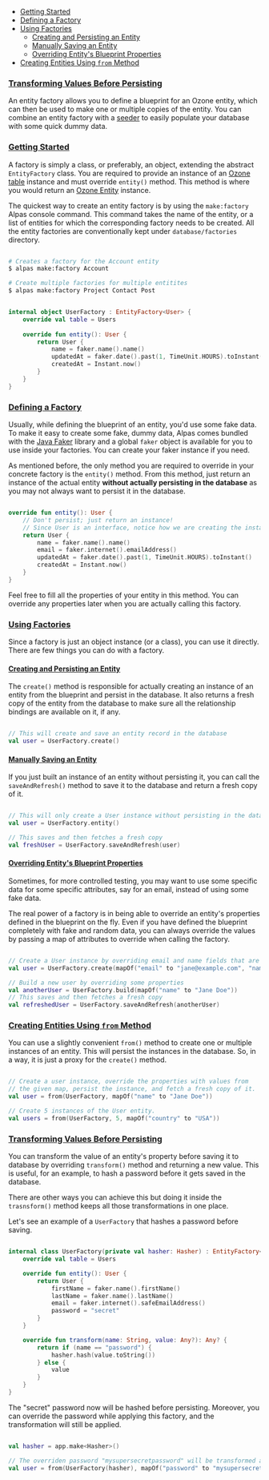 - [Getting Started](#getting-started)
- [Defining a Factory](#defining-factory)
- [Using Factories](#using-factories)
    - [Creating and Persisting an Entity](#persisting-entity)
    - [Manually Saving an Entity](#manual-saving)
    - [Overriding Entity's Blueprint Properties](#overriding-properties)
- [Creating Entities Using `from` Method](#from-method)
### [Transforming Values Before Persisting](#transforming-values)

An entity factory allows you to define a blueprint for an Ozone entity, which can then be used to make one or
multiple copies of the entity. You can combine an entity factory with a [seeder](/docs/seeding) to easily populate
your database with some quick dummy data.

<a name="getting-started"></a>
### [Getting Started](#getting-started)

A factory is simply a class, or preferably, an object, extending the abstract `EntityFactory` class. You are
required to provide an instance of an [Ozone table](/docs/ozone#ozone-table) instance and must override `entity()`
method. This method is where you would return an [Ozone Entity](/docs/ozone/#ozone-entity) instance.

The quickest way to create an entity factory is by using the `make:factory` Alpas console command. This
command takes the name of the entity, or a list of entities for which the corresponding factory needs
to be created. All the entity factories are conventionally kept under `database/factories` directory. 

```bash

# Creates a factory for the Account entity
$ alpas make:factory Account

# Create multiple factories for multiple entitites
$ alpas make:factory Project Contact Post

```
<span class="line-numbers" data-start="8" data-file="database/factories/UserFactory.kt">

```kotlin

internal object UserFactory : EntityFactory<User> {
    override val table = Users
    
    override fun entity(): User {
        return User {
            name = faker.name().name()
            updatedAt = faker.date().past(1, TimeUnit.HOURS).toInstant()
            createdAt = Instant.now()
        }
    }
}

```

</span>

<a name="defining-factory"></a>
### [Defining a Factory](#defining-factory)

Usually, while defining the blueprint of an entity, you'd use some fake data. To make it easy to create some fake,
dummy data, Alpas comes bundled with the [Java Faker](https://github.com/DiUS/java-faker) library and a global
`faker` object is available for you to use inside your factories. You can create your faker instance if you need.

As mentioned before, the only method you are required to override in your concrete factory is the `entity()` method.
From this method, just return an instance of the actual entity **without actually persisting in the database** as
you may not always want to persist it in the database.

<span class="line-numbers" data-start="11" data-file="database/factories/UserFactory.kt">

```kotlin

override fun entity(): User {
    // Don't persist; just return an instance!
    // Since User is an interface, notice how we are creating the instance
    return User {
        name = faker.name().name()
        email = faker.internet().emailAddress()
        updatedAt = faker.date().past(1, TimeUnit.HOURS).toInstant()
        createdAt = Instant.now()
    }
}

```

</span>

Feel free to fill all the properties of your entity in this method. You can override any
properties later when you are actually calling this factory.

<a name="using-factories"></a>
### [Using Factories](#using-factories)

Since a factory is just an object instance (or a class), you can use it directly.
There are few things you can do with a factory.

<a name="persisting-entity"></a>
#### [Creating and Persisting an Entity](#persisting-entity)

The `create()` method is responsible for actually creating an instance of an entity from the blueprint
and persist in the database. It also returns a fresh copy of the entity from the database to
make sure all the relationship bindings are available on it, if any.

```kotlin

// This will create and save an entity record in the database
val user = UserFactory.create()

```

<a name="manual-saving"></a>
#### [Manually Saving an Entity](#manual-saving)

If you just built an instance of an entity without persisting it, you can call the `saveAndRefresh()`
method to save it to the database and return a fresh copy of it.

```kotlin

// This will only create a User instance without persisting in the database
val user = UserFactory.entity()

// This saves and then fetches a fresh copy
val freshUser = UserFactory.saveAndRefresh(user)

```

<a name="overriding-properties"></a>
#### [Overriding Entity's Blueprint Properties](#overriding-properties)

Sometimes, for more controlled testing, you may want to use some specific data for some specific attributes,
say for an email, instead of using some fake data. 

The real power of a factory is in being able to override an entity's properties defined in the blueprint on the
fly. Even if you have defined the blueprint completely with fake and random data, you can always override
the values by passing a map of attributes to override when calling the factory.

```kotlin

// Create a User instance by overriding email and name fields that are defined in the blueprint
val user = UserFactory.create(mapOf("email" to "jane@example.com", "name" to "Jane Doe"))

// Build a new user by overriding some properties
val anotherUser = UserFactory.build(mapOf("name" to "Jane Doe"))
// This saves and then fetches a fresh copy
val refreshedUser = UserFactory.saveAndRefresh(anotherUser)

```

<a name="from-method"></a>
### [Creating Entities Using `from` Method](#from-method)

You can use a slightly convenient `from()` method to create one or multiple instances of an entity. This
will persist the instances in the database. So, in a way, it is just a proxy for the `create()` method.

```kotlin

// Create a user instance, override the properties with values from
// the given map, persist the instance, and fetch a fresh copy of it.
val user = from(UserFactory, mapOf("name" to "Jane Doe"))

// Create 5 instances of the User entity.
val users = from(UserFactory, 5, mapOf("country" to "USA"))

```
<a name="transforming-values"></a>
### [Transforming Values Before Persisting](#transforming-values)

You can transform the value of an entity's property before saving it to database by overriding `transform()` method
and returning a new value. This is useful, for an example, to hash a password before it gets saved in the database.

There are other ways you can achieve this but doing it inside the `trasnsform()`
method keeps all those transformations in one place.

Let's see an example of a `UserFactory` that hashes a password before saving.

<span class="line-numbers" data-start="11" data-file="database/factories/UserFactory.kt">

```kotlin

internal class UserFactory(private val hasher: Hasher) : EntityFactory<User>() {
    override val table = Users

    override fun entity(): User {
        return User {
            firstName = faker.name().firstName()
            lastName = faker.name().lastName()
            email = faker.internet().safeEmailAddress()
            password = "secret"
        }
    }

    override fun transform(name: String, value: Any?): Any? {
        return if (name == "password") {
            hasher.hash(value.toString())
        } else {
            value
        }
    }
}

```

</span>

The "secret" password now will be hashed before persisting. Moreover, you can override the password
while applying this factory, and the transformation will still be applied.

```kotlin

val hasher = app.make<Hasher>()

// The overriden password "mysupersecretpassword" will be transformed as well
val user = from(UserFactory(hasher), mapOf("password" to "mysupersecretpassword"))

```
